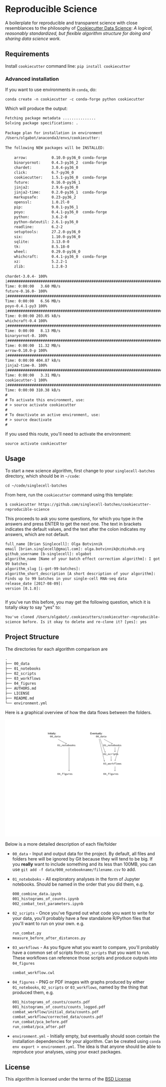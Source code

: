 Reproducible Science
====================

A boilerplate for reproducible and transparent science with close resemblances to the philosophy of [Cookiecutter Data Science](https://github.com/drivendata/cookiecutter-data-science): *A logical, reasonably standardized, but flexible algorithm structure for doing and sharing data science work.*

Requirements
------------
Install `cookiecutter` command line: `pip install cookiecutter`


### Advanced installation
If you want to use environments in `conda`, do:


```
conda create -n cookiecutter -c conda-forge python cookiecutter 
```


Which will produce the output:

```
Fetching package metadata ...............
Solving package specifications: .

Package plan for installation in environment /Users/olgabot/anaconda3/envs/cookiecutter:

The following NEW packages will be INSTALLED:

    arrow:           0.10.0-py36_0 conda-forge
    binaryornot:     0.4.3-py36_2  conda-forge
    chardet:         3.0.4-py36_0             
    click:           6.7-py36_0               
    cookiecutter:    1.5.1-py36_0  conda-forge
    future:          0.16.0-py36_1            
    jinja2:          2.9.6-py36_0             
    jinja2-time:     0.2.0-py36_1  conda-forge
    markupsafe:      0.23-py36_2              
    openssl:         1.0.2l-0                 
    pip:             9.0.1-py36_1             
    poyo:            0.4.1-py36_0  conda-forge
    python:          3.6.2-0                  
    python-dateutil: 2.6.1-py36_0             
    readline:        6.2-2                    
    setuptools:      27.2.0-py36_0            
    six:             1.10.0-py36_0            
    sqlite:          3.13.0-0                 
    tk:              8.5.18-0                 
    wheel:           0.29.0-py36_0            
    whichcraft:      0.4.1-py36_0  conda-forge
    xz:              5.2.2-1                  
    zlib:            1.2.8-3                  

chardet-3.0.4- 100% |##########################################################################################| Time: 0:00:00   3.60 MB/s
future-0.16.0- 100% |##########################################################################################| Time: 0:00:00   6.56 MB/s
poyo-0.4.1-py3 100% |##########################################################################################| Time: 0:00:00 203.05 kB/s
whichcraft-0.4 100% |##########################################################################################| Time: 0:00:00   8.13 MB/s
binaryornot-0. 100% |##########################################################################################| Time: 0:00:00  11.32 MB/s
arrow-0.10.0-p 100% |##########################################################################################| Time: 0:00:00 404.87 kB/s
jinja2-time-0. 100% |##########################################################################################| Time: 0:00:00   3.31 MB/s
cookiecutter-1 100% |##########################################################################################| Time: 0:00:00 310.38 kB/s
#
# To activate this environment, use:
# > source activate cookiecutter
#
# To deactivate an active environment, use:
# > source deactivate
#
```

If you used this route, you'll need to activate the environment:

```
source activate cookiecutter
```

Usage
-----
To start a new science algorithm, first change to your `singlecell-batches`
directory, which should be in `~/code`:

```
cd ~/code/singlecell-batches
```

From here, run the `cookiecutter` command using this template:

```
$ cookiecutter https://github.com/singlecell-batches/cookiecutter-reproducible-science
```

This proceeds to ask you some questions, for which you type in the answers and
press ENTER to get the next one. The text in brackets indicates the default
values, and the text after the colon indicates my answers, which are not default.

```
full_name [Brian Singlecell]: Olga Botvinnik
email [brian.singlecell@gmail.com]: olga.botvinnik@czbiohub.org
github_username [b-singlecell]: olgabot
algorithm_name [Name of your batch effect correction algorithm]: I got 99 batches
algorithm_slug [i-got-99-batches]: 
algorithm_short_description [A short description of your algorithm]: Finds up to 99 batches in your single-cell RNA-seq data
release_date [2017-08-09]: 
version [0.1.0]: 
```

```
```


If you've run this before, you may get the following question, which it is
totally okay to say "yes" to:

```
You've cloned /Users/olgabot/.cookiecutters/cookiecutter-reproducible-science before. Is it okay to delete and re-clone it? [yes]: yes
```

Project Structure
-----------------

The directories for each algorithm comparison are

```
.
├── 00_data
├── 01_notebooks
├── 02_scripts
├── 03_workflows
├── 04_figures
├── AUTHORS.md
├── LICENSE
├── README.md
└── environment.yml
```
Here is a graphical overview of how the data flows between the folders.

![Data flow](/data_flow.png)

Below is a more detailed description of each file/folder

- `00_data` - Input and output data for the project. By default, all files and
  folders here will be ignored by Git because they will tend to be big. If you
  **really** want to include something and its less than 100MB, you can use
  `git add -f data/000_notebookname/filename.csv` to add.
- `01_noteboboks` - All exploratory analyses in the form of Jupyter notebooks.
  Should be named in the order that you did them, e.g.

    ```
    000_combine_data.ipynb
    001_histograms_of_counts.ipynb
    002_combat_test_parameters.ipynb
    ```
- `02_scripts` - Once you've figured out what code you want to write for your
  data, you'll probably have a few standalone R/Python files that you'll want
  to run on your own. e.g.
    ```
    run_combat.py
    measure_before_after_distances.py
    ```
- `03_workflows` - As you figure what you want to compare, you'll probably have
  a common set of scripts from `02_scripts` that you want to run. These
  workflows can reference those scripts and produce outputs into `04_figures`

    ```
    combat_workflow.cwl
    ```
- `04_figures` - PNG or PDF images with graphs produced by either
  `01_notebooks`, `02_scripts` or `03_workflows`, named by the thing that
  produced them, e.g.

    ```
    001_histograms_of_counts/counts.pdf
    001_histograms_of_counts/counts_logged.pdf
    combat_workflow/initial_data/counts.pdf
    combat_workflow/corrected_data/counts.pdf
    run_combat/pca_before.pdf
    run_combat/pca_after.pdf
    ```
- `environment.yml` - Initially empty, but eventually should soon contain the
  installation dependencies for your algorithm. Can be created using `conda env
  export > environment.yml`. The idea is that anyone should be able to
  reproduce your analyses, using your exact packages.

License
-------
This algorithm is licensed under the terms of the [BSD License](/LICENSE)
